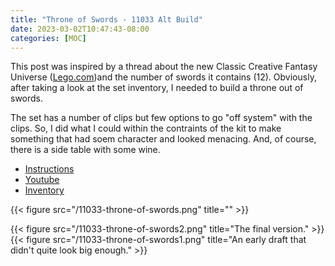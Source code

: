 ```yaml
---
title: "Throne of Swords - 11033 Alt Build"
date: 2023-03-02T10:47:43-08:00
categories: [MOC]
---
```


This post was inspired by a thread about the new Classic Creative Fantasy Universe ([Lego.com](https://www.lego.com/en-us/product/creative-fantasy-universe-11033))and the number of swords it contains (12). Obviously, after taking a look at the set inventory, I needed to build a throne out of swords.

The set has a number of clips but few options to go "off system" with the clips. So, I did what I could within the contraints of the kit to make something that had soem character and looked menacing. And, of course, there is a side table with some wine.

<!-- - [Rebrickable](https://rebrickable.com/mocs/MOC-139627/bricktoad/mead-of-poetry-31143-birdhouse-alt-build/#details) -->
- [Instructions](/11033-throne-of-swords.pdf)
- [Youtube](https://www.youtube.com/watch?v=pW-d5AhQy2g)
- [Inventory](/11033-throne-of-swords.xml)

{{< figure src="/11033-throne-of-swords.png" title="" >}}


{{< figure src="/11033-throne-of-swords2.png" title="The final version." >}}
{{< figure src="/11033-throne-of-swords1.png" title="An early draft that didn't quite look big enough." >}}
